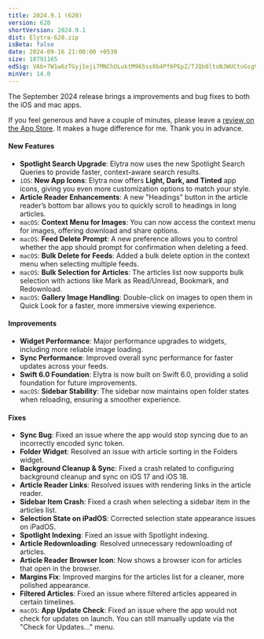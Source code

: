 ```yaml
---
title: 2024.9.1 (620)
version: 620
shortVersion: 2024.9.1
dist: Elytra-620.zip
isBeta: false
date: 2024-09-16 21:00:00 +0530
size: 18791165
edSig: VAb+7W1w6zTGyjIeji7MNChOLuktM965ss8b4Pf6PEpZ/TJQb0ltoNJWUCtoGsg98s0+PIypyIgIAZaTWEmOAA==
minVer: 14.0
---
```


The September 2024 release brings a improvements and bug fixes to both the iOS and mac apps.

If you feel generous and have a couple of minutes, please leave a [review on the App Store](https://apps.apple.com/app/id1433266971?action=write-review). It makes a huge difference for me. Thank you in advance.

#### New Features
- **Spotlight Search Upgrade**: Elytra now uses the new Spotlight Search Queries to provide faster, context-aware search results.
- `iOS`: **New App Icons**: Elytra now offers **Light, Dark, and Tinted** app icons, giving you even more customization options to match your style.
- **Article Reader Enhancements**: A new "Headings" button in the article reader’s bottom bar allows you to quickly scroll to headings in long articles.
- `macOS`: **Context Menu for Images**: You can now access the context menu for images, offering download and share options.
- `macOS`: **Feed Delete Prompt**: A new preference allows you to control whether the app should prompt for confirmation when deleting a feed.
- `macOS`: **Bulk Delete for Feeds**: Added a bulk delete option in the context menu when selecting multiple feeds.
- `macOS`: **Bulk Selection for Articles**: The articles list now supports bulk selection with actions like Mark as Read/Unread, Bookmark, and Redownload.
- `macOS`: **Gallery Image Handling**: Double-click on images to open them in Quick Look for a faster, more immersive viewing experience.

#### Improvements
- **Widget Performance**: Major performance upgrades to widgets, including more reliable image loading.
- **Sync Performance**: Improved overall sync performance for faster updates across your feeds.
- **Swift 6.0 Foundation**: Elytra is now built on Swift 6.0, providing a solid foundation for future improvements.
- `macOS`: **Sidebar Stability**: The sidebar now maintains open folder states when reloading, ensuring a smoother experience.
  
#### Fixes
- **Sync Bug**: Fixed an issue where the app would stop syncing due to an incorrectly encoded sync token.
- **Folder Widget**: Resolved an issue with article sorting in the Folders widget.
- **Background Cleanup & Sync**: Fixed a crash related to configuring background cleanup and sync on iOS 17 and iOS 18.
- **Article Reader Links**: Resolved issues with rendering links in the article reader.
- **Sidebar Item Crash**: Fixed a crash when selecting a sidebar item in the articles list.
- **Selection State on iPadOS**: Corrected selection state appearance issues on iPadOS.
- **Spotlight Indexing**: Fixed an issue with Spotlight indexing.
- **Article Redownloading**: Resolved unnecessary redownloading of articles.
- **Article Reader Browser Icon**: Now shows a browser icon for articles that open in the browser.
- **Margins Fix**: Improved margins for the articles list for a cleaner, more polished appearance.
- **Filtered Articles**: Fixed an issue where filtered articles appeared in certain timelines.
- `macOS`: **App Update Check**: Fixed an issue where the app would not check for updates on launch. You can still manually update via the "Check for Updates..." menu.